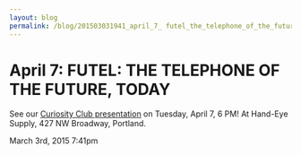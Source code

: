 ```yaml
---
layout: blog
permalink: /blog/201503031941_april_7_ futel_the_telephone_of_the_future,_today
---
```


# April 7: FUTEL: THE TELEPHONE OF THE FUTURE, TODAY

See our <a href="http://www.handeyesupply.com/blogs/curiosityclub/17349601-karl-anderson-futel-04-07-2015">Curiosity Club presentation</a> on Tuesday, April 7, 6 PM! At Hand-Eye Supply, 427 NW Broadway, Portland.



<div id="footer">
<span id="timestamp"> March 3rd, 2015 7:41pm </span>
</div>
